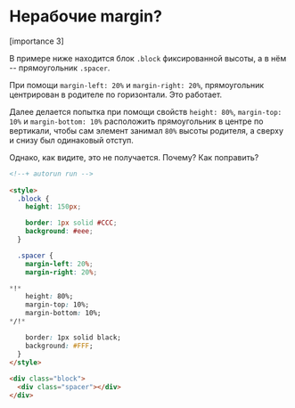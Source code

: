 # Нерабочие margin?

[importance 3]

В примере ниже находится блок `.block` фиксированной высоты, а в нём -- прямоугольник `.spacer`.

При помощи `margin-left: 20%` и `margin-right: 20%`, прямоугольник центрирован в родителе по горизонтали. Это работает.

Далее делается попытка при помощи свойств `height: 80%`, `margin-top: 10%` и  `margin-bottom: 10%` расположить прямоугольник в центре по вертикали, чтобы сам элемент занимал `80%` высоты родителя, а сверху и снизу был одинаковый отступ.

Однако, как видите, это не получается. Почему? Как поправить?

```html
<!--+ autorun run -->
  
<style>
  .block {
    height: 150px;

    border: 1px solid #CCC;
    background: #eee;
  }

  .spacer {
    margin-left: 20%;
    margin-right: 20%;

*!*   
    height: 80%;
    margin-top: 10%;
    margin-bottom: 10%;
*/!*

    border: 1px solid black;
    background: #FFF;
  }
</style>
 
<div class="block">
  <div class="spacer"></div>
</div>
```

